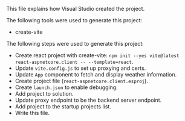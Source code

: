 This file explains how Visual Studio created the project.

The following tools were used to generate this project:
- create-vite

The following steps were used to generate this project:
- Create react project with create-vite: `npm init --yes vite@latest react-aspnetcore.client -- --template=react`.
- Update `vite.config.js` to set up proxying and certs.
- Update `App` component to fetch and display weather information.
- Create project file (`react-aspnetcore.client.esproj`).
- Create `launch.json` to enable debugging.
- Add project to solution.
- Update proxy endpoint to be the backend server endpoint.
- Add project to the startup projects list.
- Write this file.

